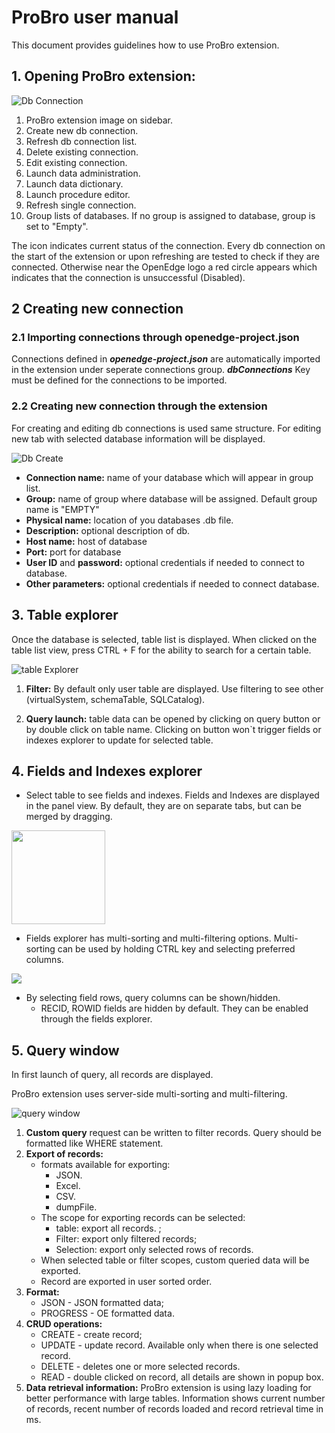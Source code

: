 # **ProBro user manual**

This document provides guidelines how to use ProBro extension.

## **1. Opening ProBro extension:**

![Db Connection](../images/DbConnection.png)

1.  ProBro extension image on sidebar.
2.  Create new db connection.
3.  Refresh db connection list.
4.  Delete existing connection.
5.  Edit existing connection.
6.  Launch data administration.
7.  Launch data dictionary.
8.  Launch procedure editor.
9.  Refresh single connection.
10. Group lists of databases. If no group is assigned to database, group is set to "Empty".

The icon indicates current status of the connection. Every db connection on the start of the extension or upon refreshing are tested to check if they are connected. Otherwise near the OpenEdge logo a red circle appears which indicates that the connection is unsuccessful (Disabled).

## **2 Creating new connection**

### **2.1 Importing connections through openedge-project.json**

Connections defined in **_openedge-project.json_** are automatically imported in the extension under seperate connections group. **_dbConnections_** Key must be defined for the connections to be imported.

### **2.2 Creating new connection through the extension**

For creating and editing db connections is used same structure. For editing new tab with selected database information will be displayed.

![Db Create](../images/createEditTab.png)

-   **Connection name:** name of your database which will appear in group list.
-   **Group:** name of group where database will be assigned. Default group name is "EMPTY"
-   **Physical name:** location of you databases .db file.
-   **Description:** optional description of db.
-   **Host name:** host of database
-   **Port:** port for database
-   **User ID** and **password:** optional credentials if needed to connect to database.
-   **Other parameters:** optional credentials if needed to connect database.

## **3. Table explorer**

Once the database is selected, table list is displayed. When clicked on the table list view, press CTRL + F for the ability to search for a certain table.

![table Explorer](../images/tableExplorer.png)

1. **Filter:** By default only user table are displayed. Use filtering to see other (virtualSystem, schemaTable, SQLCatalog).

2. **Query launch:** table data can be opened by clicking on query button or by double click on table name. Clicking on button won`t trigger fields or indexes explorer to update for selected table.

## 4. Fields and Indexes explorer

-   Select table to see fields and indexes. Fields and Indexes are displayed in the panel view. By default, they are on separate tabs, but can be merged by dragging.

<img src="../images/mergeFieldsIndexes.gif" height="150">

-   Fields explorer has multi-sorting and multi-filtering options.
    Multi-sorting can be used by holding CTRL key and selecting preferred columns.

<img src="../images/multisorting.gif">

-   By selecting field rows, query columns can be shown/hidden.
    -   RECID, ROWID fields are hidden by default. They can be enabled through the fields explorer.

## **5. Query window**

In first launch of query, all records are displayed.

ProBro extension uses server-side multi-sorting and multi-filtering.

![query window](../images/queryWindow.png)

1. **Custom query** request can be written to filter records. Query should be formatted like WHERE statement.
2. **Export of records:**
    - formats available for exporting:
        - JSON.
        - Excel.
        - CSV.
        - dumpFile.
    - The scope for exporting records can be selected:
        - table: export all records. ;
        - Filter: export only filtered records;
        - Selection: export only selected rows of records.
    - When selected table or filter scopes, custom queried data will be exported.
    - Record are exported in user sorted order.
3. **Format:**
    - JSON - JSON formatted data;
    - PROGRESS - OE formatted data.
4. **CRUD operations:**
    - CREATE - create record;
    - UPDATE - update record. Available only when there is one selected record.
    - DELETE - deletes one or more selected records.
    - READ - double clicked on record, all details are shown in popup box.
5. **Data retrieval information:** ProBro extension is using lazy loading for better performance with large tables. Information shows current number of records, recent number of records loaded and record retrieval time in ms.

